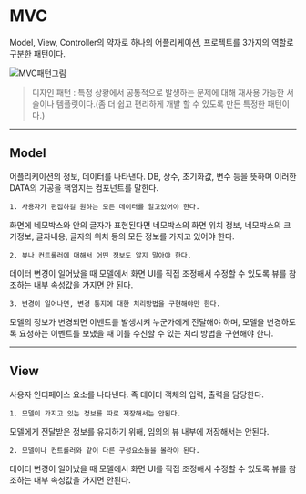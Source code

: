 # MVC
Model, View, Controller의 약자로 하나의 어플리케이션, 프로젝트를 3가지의 역할로 구분한 패턴이다.

![MVC패턴그림](https://postfiles.pstatic.net/MjAxNzAzMjVfMjUw/MDAxNDkwNDM4NzI4MTIy.4ZtITJJKJW_Nj1gKST0BhKMAzqmMaYIj9PobYJMFD4Ig.xTHT-0qyRKXsA4nZ2xKPNeCxeU2-tLIc-4oyrWq5WBgg.PNG.jhc9639/mvc_role_diagram.png?type=w966)

> 디자인 패턴 : 특정 상황에서 공통적으로 발생하는 문제에 대해 재사용 가능한 서술이나 템플릿이다.(좀 더 쉽고 편리하게 개발 할 수 있도록 만든 특정한 패턴이다.)

---

## Model
어플리케이션의 정보, 데이터를 나타낸다. DB, 상수, 초기화값, 변수 등을 뜻하며 이러한 DATA의 가공을 책임지는 컴포넌트를 말한다.

    1. 사용자가 편집하길 원하는 모든 데이터를 알고있어야 한다.
화면에 네모박스와 안의 글자가 표현된다면 네모박스의 화면 위치 정보, 네모박스의 크기정보, 글자내용, 글자의 위치 등의 모든 정보를 가지고 있어야 한다.

    2. 뷰나 컨트롤러에 대해서 어떤 정보도 알지 말아야 한다.
데이터 변경이 일어났을 때 모델에서 화면 UI를 직접 조정해서 수정할 수 있도록 뷰를 참조하는 내부 속성값을 가지면 안 된다.

    3. 변경이 일어나면, 변경 통지에 대한 처리방법을 구현해야만 한다.
모델의 정보가 변경되면 이벤트를 발생시켜 누군가에게 전달해야 하며, 모델을 변경하도록 요청하는 이벤트를 보냈을 때 이를 수신할 수 있는 처리 방법을 구현해야 한다.

---

## View
사용자 인터페이스 요소를 나타낸다. 즉 데이터 객체의 입력, 출력을 담당한다.

    1. 모델이 가지고 있는 정보를 따로 저장해서는 안된다.
모델에게 전달받은 정보를 유지하기 위해, 임의의 뷰 내부에 저장해서는 안된다.

    2. 모델이나 컨트롤러와 같이 다른 구성요소들을 몰라야 된다.
데이터 변경이 일어났을 때 모델에서 화면 UI를 직접 조정해서 수정할 수 있도록 뷰를 참조하는 내부 속성값을 가지면 안된다.